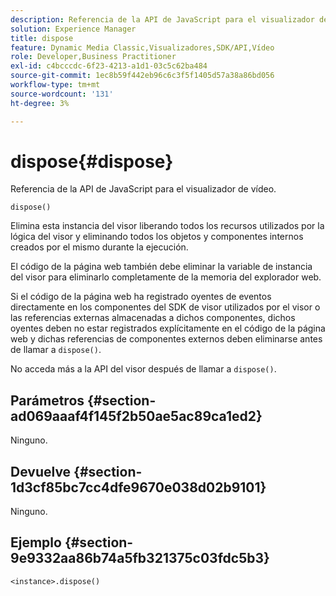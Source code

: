 ```yaml
---
description: Referencia de la API de JavaScript para el visualizador de vídeo.
solution: Experience Manager
title: dispose
feature: Dynamic Media Classic,Visualizadores,SDK/API,Vídeo
role: Developer,Business Practitioner
exl-id: c4bcccdc-6f23-4213-a1d1-03c5c62ba484
source-git-commit: 1ec8b59f442eb96c6c3f5f1405d57a38a86bd056
workflow-type: tm+mt
source-wordcount: '131'
ht-degree: 3%

---
```


# dispose{#dispose}

Referencia de la API de JavaScript para el visualizador de vídeo.

`dispose()`

Elimina esta instancia del visor liberando todos los recursos utilizados por la lógica del visor y eliminando todos los objetos y componentes internos creados por el mismo durante la ejecución.

El código de la página web también debe eliminar la variable de instancia del visor para eliminarlo completamente de la memoria del explorador web.

Si el código de la página web ha registrado oyentes de eventos directamente en los componentes del SDK de visor utilizados por el visor o las referencias externas almacenadas a dichos componentes, dichos oyentes deben no estar registrados explícitamente en el código de la página web y dichas referencias de componentes externos deben eliminarse antes de llamar a `dispose()`.

No acceda más a la API del visor después de llamar a `dispose()`.

## Parámetros {#section-ad069aaaf4f145f2b50ae5ac89ca1ed2}

Ninguno.

## Devuelve {#section-1d3cf85bc7cc4dfe9670e038d02b9101}

Ninguno.

## Ejemplo {#section-9e9332aa86b74a5fb321375c03fdc5b3}

```
<instance>.dispose()
```
